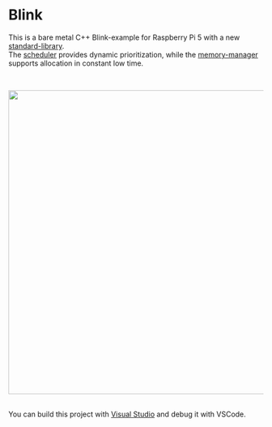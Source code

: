 <h1>Blink</h1>

<p>
This is a bare metal C++ Blink-example for Raspberry Pi 5 with a new <a href="https://github.com/svenbieg/Default">standard-library</a>.<br />
The <a href="https://github.com/svenbieg/Scheduler">scheduler</a> provides dynamic prioritization, while the
<a href="https://github.com/svenbieg/Heap">memory-manager</a><br />
supports allocation in constant low time.<br />
</p>
<br />

<img src="https://github.com/user-attachments/assets/d6a96592-7131-46cd-b393-7d10fd25c553" width="600" /><br />
<br />

You can build this project with <a href="https://visualstudio.microsoft.com/de/">Visual Studio</a> and debug it with VSCode.
